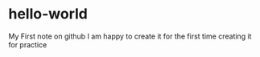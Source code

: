 # hello-world
My First note on github
I am happy to create it for the first time
creating it for practice
